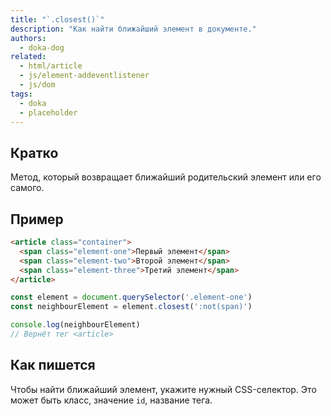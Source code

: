 ```yaml
---
title: "`.closest()`"
description: "Как найти ближайший элемент в документе."
authors:
  - doka-dog
related:
  - html/article
  - js/element-addeventlistener
  - js/dom
tags:
  - doka
  - placeholder
---
```


## Кратко

Метод, который возвращает ближайший родительский элемент или его самого.

## Пример

```html
<article class="container">
  <span class="element-one">Первый элемент</span>
  <span class="element-two">Второй элемент</span>
  <span class="element-three">Третий элемент</span>
</article>
```

```javascript
const element = document.querySelector('.element-one')
const neighbourElement = element.closest(':not(span)')

console.log(neighbourElement)
// Вернёт тег <article>
```

## Как пишется

Чтобы найти ближайший элемент, укажите нужный CSS-селектор. Это может быть класс, значение `id`, название тега.
